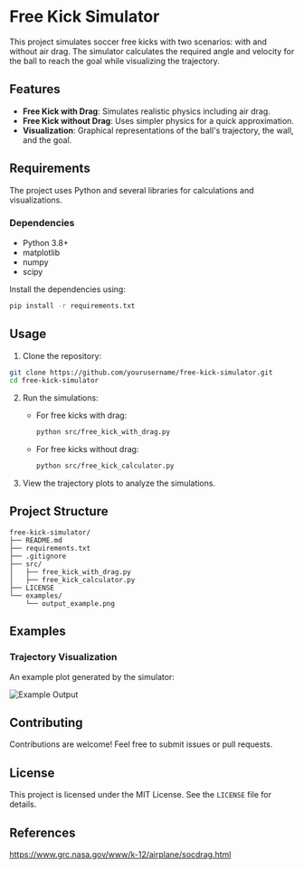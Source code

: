 # Free Kick Simulator

This project simulates soccer free kicks with two scenarios: with and without air drag. The simulator calculates the required angle and velocity for the ball to reach the goal while visualizing the trajectory.

## Features

- **Free Kick with Drag**: Simulates realistic physics including air drag.
- **Free Kick without Drag**: Uses simpler physics for a quick approximation.
- **Visualization**: Graphical representations of the ball's trajectory, the wall, and the goal.

## Requirements

The project uses Python and several libraries for calculations and visualizations.

### Dependencies
- Python 3.8+
- matplotlib
- numpy
- scipy

Install the dependencies using:
```bash
pip install -r requirements.txt
```

## Usage

1. Clone the repository:
```bash
git clone https://github.com/yourusername/free-kick-simulator.git
cd free-kick-simulator
```

2. Run the simulations:
   - For free kicks with drag:
     ```bash
     python src/free_kick_with_drag.py
     ```
   - For free kicks without drag:
     ```bash
     python src/free_kick_calculator.py
     ```

3. View the trajectory plots to analyze the simulations.

## Project Structure
```
free-kick-simulator/
├── README.md
├── requirements.txt
├── .gitignore
├── src/
│   ├── free_kick_with_drag.py
│   ├── free_kick_calculator.py
├── LICENSE
└── examples/
    └── output_example.png
```

## Examples

### Trajectory Visualization

An example plot generated by the simulator:

![Example Output](examples/output_example.png)

## Contributing

Contributions are welcome! Feel free to submit issues or pull requests.

## License

This project is licensed under the MIT License. See the `LICENSE` file for details.

## References

https://www.grc.nasa.gov/www/k-12/airplane/socdrag.html
